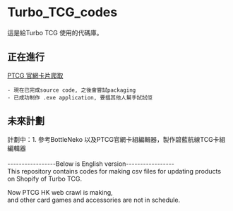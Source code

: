 # Turbo_TCG_codes
這是給Turbo TCG 使用的代碼庫。  
## 正在進行
[PTCG 官網卡片爬取](https://github.com/HeHeSheep/Turbo_TCG_codes/blob/6be9f8e03a966ea5dd5879f339e1aa07dd7f9e76/crawl_from_PTCG/PTCG_Crawl_README.md)

    - 現在已完成source code, 之後會嘗試packaging  
    - 已成功制作 .exe application, 要搵其他人幫手試試佢

## 未來計劃  

計劃中：1. 參考BottleNeko 以及PTCG官網卡組編輯器，製作碧藍航線TCG卡組編輯器
<br />
<br />
-----------------Below is English version-----------------  
This repository contains codes for making csv files for updating products on Shopify of 
Turbo TCG.  

Now PTCG HK web crawl is making,  
and other card games and accessories are not in schedule.
